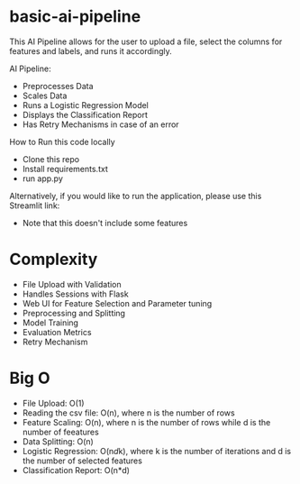 # basic-ai-pipeline

This AI Pipeline allows for the user to upload a file, select the columns for features and labels, and runs it accordingly. 

AI Pipeline:
- Preprocesses Data
- Scales Data
- Runs a Logistic Regression Model
- Displays the Classification Report
- Has Retry Mechanisms in case of an error

How to Run this code locally
- Clone this repo
- Install requirements.txt
- run app.py

Alternatively, if you would like to run the application, please use this Streamlit link: <LINK>
* Note that this doesn't include some features

# Complexity
- File Upload with Validation
- Handles Sessions with Flask
- Web UI for Feature Selection and Parameter tuning
- Preprocessing and Splitting
- Model Training
- Evaluation Metrics
- Retry Mechanism

# Big O
- File Upload: O(1)
- Reading the csv file: O(n), where n is the number of rows
- Feature Scaling: O(n), where n is the number of rows while d is the number of feeatures
- Data Splitting: O(n)
- Logistic Regression: O(n*d*k), where k is the number of iterations and d is the number of selected features
- Classification Report: O(n*d)
